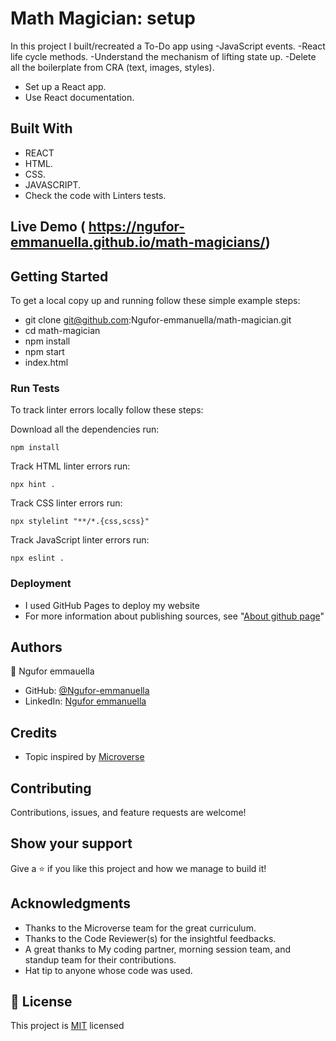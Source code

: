 

# Math Magician: setup
In this project I built/recreated a To-Do app using 
-JavaScript events.
-React life cycle methods.
-Understand the mechanism of lifting state up.
-Delete all the boilerplate from CRA (text, images, styles).

- Set up a React app.
- Use React documentation.

## Built With

- REACT
- HTML.
- CSS.
- JAVASCRIPT.
- Check the code with Linters tests.

## Live Demo ( https://ngufor-emmanuella.github.io/math-magicians/)


## Getting Started

To get a local copy up and running follow these simple example steps:
- git clone git@github.com:Ngufor-emmanuella/math-magician.git
- cd math-magician
- npm install
- npm start
- index.html

### Run Tests
To track linter errors locally follow these steps:  

Download all the dependencies run:
```
npm install
```
Track HTML linter errors run:
```
npx hint .
```
Track CSS linter errors run:
```
npx stylelint "**/*.{css,scss}"
```
Track JavaScript linter errors run:
```
npx eslint .
```

### Deployment

- I used GitHub Pages to deploy my website
- For more information about publishing sources, see "[About github page](https://docs.github.com/en/pages/getting-started-with-github-pages/about-github-pages#publishing-sources-for-github-pages-sites)"


## Authors

👤 Ngufor emmauella

- GitHub: [@Ngufor-emmanuella](https://github.com/Ngufor-emmanuella)
- LinkedIn: [Ngufor emmanuella](https://www.linkedin.com/in/Ngufor-emmanuella//)

## Credits

- Topic inspired by [Microverse](https://www.microverse.org/)

## Contributing

Contributions, issues, and feature requests are welcome!

## Show your support

Give a ⭐️ if you like this project and how we manage to build it!

## Acknowledgments

- Thanks to the Microverse team for the great curriculum.
- Thanks to the Code Reviewer(s) for the insightful feedbacks.
- A great thanks to My coding partner, morning session team, and standup team for their contributions.
- Hat tip to anyone whose code was used.

## 📝 License

This project is [MIT](LICENSE) licensed